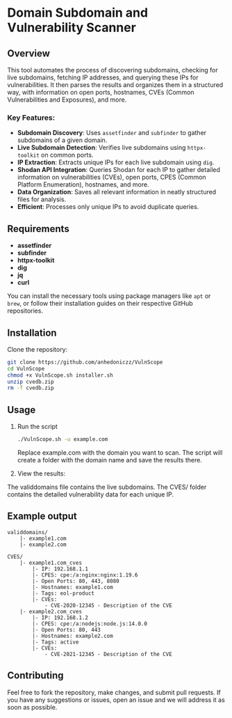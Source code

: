 # Domain Subdomain and Vulnerability Scanner

## Overview

This tool automates the process of discovering subdomains, checking for live subdomains, fetching IP addresses, and querying these IPs for vulnerabilities. It then parses the results and organizes them in a structured way, with information on open ports, hostnames, CVEs (Common Vulnerabilities and Exposures), and more.

### Key Features:
- **Subdomain Discovery**: Uses `assetfinder` and `subfinder` to gather subdomains of a given domain.
- **Live Subdomain Detection**: Verifies live subdomains using `httpx-toolkit` on common ports.
- **IP Extraction**: Extracts unique IPs for each live subdomain using `dig`.
- **Shodan API Integration**: Queries Shodan for each IP to gather detailed information on vulnerabilities (CVEs), open ports, CPES (Common Platform Enumeration), hostnames, and more.
- **Data Organization**: Saves all relevant information in neatly structured files for analysis.
- **Efficient**: Processes only unique IPs to avoid duplicate queries.

## Requirements

- **assetfinder**
- **subfinder**
- **httpx-toolkit**
- **dig**
- **jq**
- **curl**

You can install the necessary tools using package managers like `apt` or `brew`, or follow their installation guides on their respective GitHub repositories.

## Installation

Clone the repository:
   ```bash
   git clone https://github.com/anhedoniczz/VulnScope
   cd VulnScope
   chmod +x VulnScope.sh installer.sh
   unzip cvedb.zip
   rm -f cvedb.zip
   ```
## Usage 

1. Run the script
    ```bash
    ./VulnScope.sh -u example.com
    ```
   Replace example.com with the domain you want to scan. The script will create a folder with the domain name and save the results there.

2. View the results:

The validdomains file contains the live subdomains.
The CVES/ folder contains the detailed vulnerability data for each unique IP.
## Example output
```
validdomains/
    |- example1.com
    |- example2.com

CVES/
    |- example1.com_cves
        |- IP: 192.168.1.1
        |- CPES: cpe:/a:nginx:nginx:1.19.6
        |- Open Ports: 80, 443, 8080
        |- Hostnames: example1.com
        |- Tags: eol-product
        |- CVEs:
            - CVE-2020-12345 - Description of the CVE
    |- example2.com_cves
        |- IP: 192.168.1.2
        |- CPES: cpe:/a:nodejs:node.js:14.0.0
        |- Open Ports: 80, 443
        |- Hostnames: example2.com
        |- Tags: active
        |- CVEs:
            - CVE-2021-12345 - Description of the CVE
```

## Contributing
Feel free to fork the repository, make changes, and submit pull requests. If you have any suggestions or issues, open an issue and we will address it as soon as possible.

